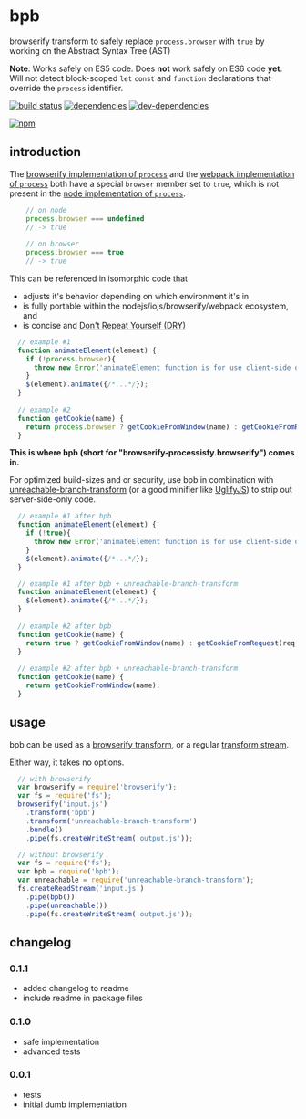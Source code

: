 # bpb
browserify transform to safely replace `process.browser` with `true` by working on the Abstract Syntax Tree (AST) 

__Note__: Works safely on ES5 code. Does __not__ work safely on ES6 code __yet__. Will not detect block-scoped `let` `const` and `function` declarations that override the `process` identifier.

[![build status](https://travis-ci.org/zenflow/bpb.svg?branch=master)](https://travis-ci.org/zenflow/bpb?branch=master)
[![dependencies](https://david-dm.org/zenflow/bpb.svg)](https://david-dm.org/zenflow/bpb)
[![dev-dependencies](https://david-dm.org/zenflow/bpb/dev-status.svg)](https://david-dm.org/zenflow/bpb#info=devDependencies)

[![npm](https://nodei.co/npm/bpb.svg?downloads=true&downloadRank=true&stars=true)](https://www.npmjs.com/package/bpb)

## introduction

The [browserify implementation of `process`](https://github.com/defunctzombie/node-process) 
and the [webpack implementation of `process`](https://github.com/webpack/node-libs-browser)
both have a special `browser` member set to `true`, which is not present in the 
[node implementation of `process`](https://nodejs.org/api/process.html).

```js
	// on node
	process.browser === undefined
	// -> true
	
	// on browser
	process.browser === true
	// -> true
```

This can be referenced in isomorphic code that
* adjusts it's behavior depending on which environment it's in
* is fully portable within the nodejs/iojs/browserify/webpack ecosystem, and
* is concise and [Don't Repeat Yourself (DRY)](http://programmer.97things.oreilly.com/wiki/index.php/Don't_Repeat_Yourself)

```js
  // example #1
  function animateElement(element) {
    if (!process.browser){
      throw new Error('animateElement function is for use client-side only!'); 
    }
    $(element).animate({/*...*/});
  }
  
  // example #2
  function getCookie(name) {
    return process.browser ? getCookieFromWindow(name) : getCookieFromRequest(req, name);
  }
```

__This is where bpb (short for "browserify-processisfy.browserify") comes in.__

For optimized build-sizes and or security, use bpb in combination with [unreachable-branch-transform](https://github.com/zertosh/unreachable-branch-transform) (or a good minifier like [UglifyJS](https://github.com/mishoo/UglifyJS)) to strip out server-side-only code.

```js
  // example #1 after bpb
  function animateElement(element) {
    if (!true){
      throw new Error('animateElement function is for use client-side only!');
    }
    $(element).animate({/*...*/});
  }

  // example #1 after bpb + unreachable-branch-transform
  function animateElement(element) {
    $(element).animate({/*...*/});
  }
  
  // example #2 after bpb
  function getCookie(name) {
    return true ? getCookieFromWindow(name) : getCookieFromRequest(req, name);
  }
  
  // example #2 after bpb + unreachable-branch-transform
  function getCookie(name) {
    return getCookieFromWindow(name);
  }
```
## usage 

bpb can be used as a [browserify transform](https://github.com/substack/browserify-handbook#transforms), or a regular [transform stream](https://nodejs.org/api/stream.html). 

Either way, it takes no options.

```js
  // with browserify
  var browserify = require('browserify');
  var fs = require('fs');
  browserify('input.js')
  	.transform('bpb')
  	.transform('unreachable-branch-transform')
  	.bundle()
  	.pipe(fs.createWriteStream('output.js'));

  // without browserify
  var fs = require('fs');
  var bpb = require('bpb');
  var unreachable = require('unreachable-branch-transform');
  fs.createReadStream('input.js')
    .pipe(bpb())
    .pipe(unreachable())
    .pipe(fs.createWriteStream('output.js'));
```

## changelog

### 0.1.1

* added changelog to readme
* include readme in package files

### 0.1.0

* safe implementation
* advanced tests

### 0.0.1

* tests
* initial dumb implementation
